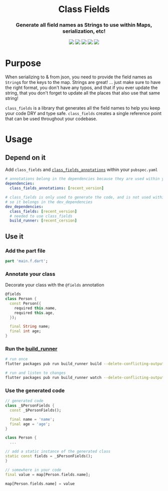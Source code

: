 <p align="center">
<h1 align="center">Class Fields</h1>
<h3 align="center">Generate all field names as Strings to use within Maps, serialization, etc!</h3>
</p>

<p align="center">
<a href="https://pub.dev/packages/class_fields"><img src="https://img.shields.io/pub/v/class_fields.svg" ></a>
<a href="https://github.com/mrgnhnt96/class_fields"><img src="https://img.shields.io/github/stars/mrgnhnt96/class_fields.svg?style=flat&logo=github&colorB=deeppink&label=stars" ></a>
<a href="https://pub.dev/packages/very_good_analysis"><img src="https://img.shields.io/badge/style-very_good_analysis-B22C89.svg" ></a>
<a href="https://github.com/tenhobi/effective_dart"><img src="https://img.shields.io/badge/style-effective_dart-40c4ff.svg" ></a>
<a href="https://opensource.org/licenses/MIT"><img src="https://img.shields.io/badge/license-MIT-blue.svg" ></a>
</p>

# Purpose

When serializing to & from json, you need to provide the field names as `String`s for the keys to the map. Strings are great! ... just make sure to have the right format, you don't have any typos, and that if you ever update the string, that you don't forget to update all the places that also use that same string!

`class_fields` is a library that generates all the field names to help you keep your code DRY and type safe. `class_fields` creates a single reference point that can be used throughout your codebase.

# Usage

## Depend on it

Add `class_fields` and [`class_fields_annotations`][annotation] within your `pubspec.yaml`

```yaml
# annotations belong in the dependencies because they are used within your code
dependencies:
  class_fields_annotations: [recent_version]

# class_fields is only used to generate the code, and is not used within your codebase
# so it belongs in the dev_dependencies
dev_dependencies:
  class_fields: [recent_version]
  # needed to use class_fields
  build_runner: [recent_cersion]
```

## Use it

### Add the part file

```dart
part 'main.f.dart';
```

### Annotate your class

Decorate your class with the `@fields` annotation

```dart
@fields
class Person {
  const Person({
    required this.name,
    required this.age,
  });

  final String name;
  final int age;
}
```

### Run the [build_runner]

```bash
# run once
flutter packages pub run build_runner build --delete-conflicting-outputs

# run and listen to changes
flutter packages pub run build_runner watch --delete-conflicting-outputs

```

### Use the generated code

```dart
// generated code
class _$PersonFields {
  const _$PersonFields();

  final name = 'name';
  final age = 'age';
}
```

```dart
class Person {
  ...

// add a static instance of the generated class
static const fields = _$PersonFields();
}
```

```dart
// somewhere in your code
final value = map[Person.fields.name];

map[Person.fields.name] = value
```

[annotation]: https://pub.dev/packages/class_fields_annotation
[build_runner]: https://pub.dev/packages/build_runner
